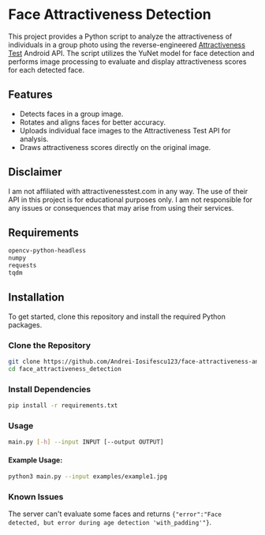 # Face Attractiveness Detection

This project provides a Python script to analyze the attractiveness of individuals in a group photo using the reverse-engineered [Attractiveness Test](https://play.google.com/store/apps/details?id=com.rsapps.attractiveness_test_flutter) Android API. The script utilizes the YuNet model for face detection and performs image processing to evaluate and display attractiveness scores for each detected face.

## Features

- Detects faces in a group image.
- Rotates and aligns faces for better accuracy.
- Uploads individual face images to the Attractiveness Test API for analysis.
- Draws attractiveness scores directly on the original image.

## Disclaimer
I am not affiliated with attractivenesstest.com in any way. The use of their API in this project is for educational purposes only. I am not responsible for any issues or consequences that may arise from using their services.

## Requirements
```bash
opencv-python-headless
numpy
requests
tqdm
```

## Installation

To get started, clone this repository and install the required Python packages.

### Clone the Repository

```bash
git clone https://github.com/Andrei-Iosifescu123/face-attractiveness-analysis.git
cd face_attractiveness_detection
```

### Install Dependencies
```bash
pip install -r requirements.txt
```

### Usage
```bash
main.py [-h] --input INPUT [--output OUTPUT]
```
#### Example Usage:
```bash
python3 main.py --input examples/example1.jpg
```

### Known Issues
The server can't evaluate some faces and returns `{"error":"Face detected, but error during age detection 'with_padding'"}`.
